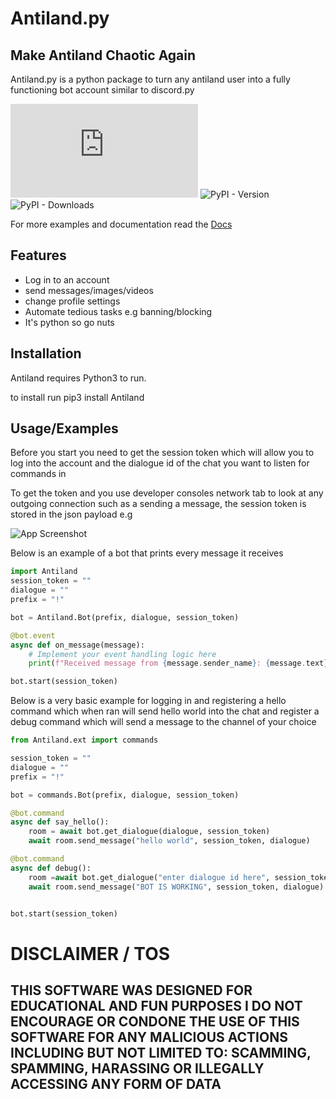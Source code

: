 # Antiland.py
## Make Antiland Chaotic Again


Antiland.py is a python package to turn any antiland user into a fully functioning
bot account similar to discord.py

![GitHub](https://img.shields.io/github/license/TheUnsocialEngineer/Anti.py) 
![PyPI - Version](https://img.shields.io/pypi/v/Antiland?labelColor=black&color=blue&link=https%3A%2F%2Fpypi.org%2Fproject%2FAntiland.py%2F)
![PyPI - Downloads](https://img.shields.io/pypi/dw/Antiland)



For more examples and documentation read the [Docs](https://antiland.readthedocs.io/en/latest/)


## Features

- Log in to an account
- send messages/images/videos 
- change profile settings
- Automate tedious tasks e.g banning/blocking
- It's python so go nuts



## Installation

Antiland requires Python3 to run.

to install run pip3 install Antiland

## Usage/Examples

Before you start you need to get the session token which will allow you to log into the account and the dialogue id of the chat you want to listen for commands in

To get the token and you use developer consoles network tab to look at any outgoing connection such as a sending a message, the session token is stored in the json payload e.g 

![App Screenshot](https://i.imgur.com/ZkVi80e.png)


Below is an example of a bot that prints every message it receives

```python
import Antiland
session_token = ""
dialogue = ""
prefix = "!"

bot = Antiland.Bot(prefix, dialogue, session_token)

@bot.event
async def on_message(message):
    # Implement your event handling logic here
    print(f"Received message from {message.sender_name}: {message.text}")

bot.start(session_token)
```


Below is a very basic example for logging in and registering a hello command
which when ran will send hello world into the chat and register a debug command
which will send a message to the channel of your choice

```python
from Antiland.ext import commands

session_token = ""
dialogue = ""
prefix = "!"

bot = commands.Bot(prefix, dialogue, session_token)

@bot.command
async def say_hello():
    room = await bot.get_dialogue(dialogue, session_token)
    await room.send_message("hello world", session_token, dialogue)

@bot.command
async def debug():
    room =await bot.get_dialogue("enter dialogue id here", session_token)
    await room.send_message("BOT IS WORKING", session_token, dialogue)


bot.start(session_token)
````

# DISCLAIMER / TOS

## THIS SOFTWARE WAS DESIGNED FOR EDUCATIONAL AND FUN PURPOSES I DO NOT ENCOURAGE OR CONDONE THE USE OF THIS SOFTWARE FOR ANY MALICIOUS ACTIONS INCLUDING BUT NOT LIMITED TO: SCAMMING, SPAMMING, HARASSING OR ILLEGALLY ACCESSING ANY FORM OF DATA